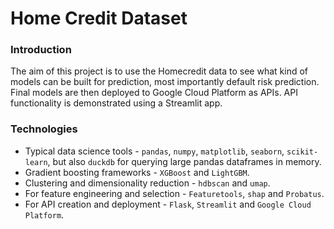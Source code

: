 # Home Credit Dataset

### Introduction

The aim of this project is to use the Homecredit data to see what kind of models can be built for prediction, most importantly default risk prediction.
Final models are then deployed to Google Cloud Platform as APIs. API functionality is demonstrated using a Streamlit app.

### Technologies

- Typical data science tools - `pandas`, `numpy`, `matplotlib`, `seaborn`, `scikit-learn`, but also `duckdb` for querying large pandas dataframes in memory.
- Gradient boosting frameworks - `XGBoost` and `LightGBM`.
- Clustering and dimensionality reduction - `hdbscan` and `umap`.
- For feature engineering and selection - `Featuretools`, `shap` and `Probatus`.
- For API creation and deployment - `Flask`, `Streamlit` and `Google Cloud Platform`.
